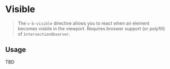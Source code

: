 # Visible

> The `v-b-visible` directive allows you to react when an element becomes visbile in the viewport.
> Requires broswer support (or polyfill) of `IntersectionObserver`.

## Usage

TBD
